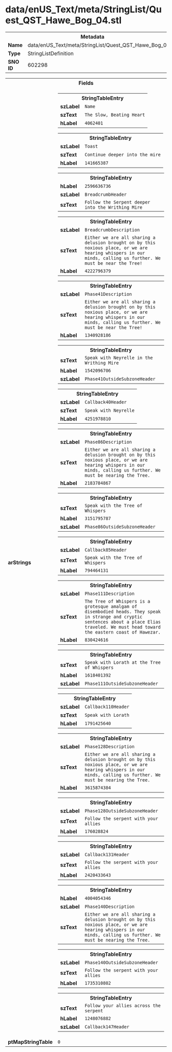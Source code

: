 <h1>data/enUS_Text/meta/StringList/Quest_QST_Hawe_Bog_04.stl</h1><table><tr><th colspan="100%">Metadata</th></tr><tr><td><b>Name</b></td><td>data/enUS_Text/meta/StringList/Quest_QST_Hawe_Bog_04.stl</td></tr><tr><td><b>Type</b></td><td>StringListDefinition</td></tr><tr><td><b>SNO ID</b></td><td>602298</td></tr></table>

<table><tr><th colspan="100%">Fields</th></tr><tr><td><b>arStrings</b></td><td><table><tr><th colspan="100%">StringTableEntry</th></tr><tr><td><b>szLabel</b></td><td><code>Name</code></td></tr><tr><td><b>szText</b></td><td><code>The Slow, Beating Heart</code></td></tr><tr><td><b>hLabel</b></td><td><code>4062401</code></td></tr></table>


<table><tr><th colspan="100%">StringTableEntry</th></tr><tr><td><b>szLabel</b></td><td><code>Toast</code></td></tr><tr><td><b>szText</b></td><td><code>Continue deeper into the mire</code></td></tr><tr><td><b>hLabel</b></td><td><code>141665387</code></td></tr></table>


<table><tr><th colspan="100%">StringTableEntry</th></tr><tr><td><b>hLabel</b></td><td><code>2596636736</code></td></tr><tr><td><b>szLabel</b></td><td><code>BreadcrumbHeader</code></td></tr><tr><td><b>szText</b></td><td><code>Follow the Serpent deeper into the Writhing Mire</code></td></tr></table>


<table><tr><th colspan="100%">StringTableEntry</th></tr><tr><td><b>szLabel</b></td><td><code>BreadcrumbDescription</code></td></tr><tr><td><b>szText</b></td><td><code>Either we are all sharing a delusion brought on by this noxious place, or we are hearing whispers in our minds, calling us further. We must be near the Tree!</code></td></tr><tr><td><b>hLabel</b></td><td><code>4222796379</code></td></tr></table>


<table><tr><th colspan="100%">StringTableEntry</th></tr><tr><td><b>szLabel</b></td><td><code>Phase41Description</code></td></tr><tr><td><b>szText</b></td><td><code>Either we are all sharing a delusion brought on by this noxious place, or we are hearing whispers in our minds, calling us further. We must be near the Tree!</code></td></tr><tr><td><b>hLabel</b></td><td><code>1340928186</code></td></tr></table>


<table><tr><th colspan="100%">StringTableEntry</th></tr><tr><td><b>szText</b></td><td><code>Speak with Neyrelle in the Writhing Mire</code></td></tr><tr><td><b>hLabel</b></td><td><code>1542096706</code></td></tr><tr><td><b>szLabel</b></td><td><code>Phase41OutsideSubzoneHeader</code></td></tr></table>


<table><tr><th colspan="100%">StringTableEntry</th></tr><tr><td><b>szLabel</b></td><td><code>Callback40Header</code></td></tr><tr><td><b>szText</b></td><td><code>Speak with Neyrelle</code></td></tr><tr><td><b>hLabel</b></td><td><code>4251978810</code></td></tr></table>


<table><tr><th colspan="100%">StringTableEntry</th></tr><tr><td><b>szLabel</b></td><td><code>Phase86Description</code></td></tr><tr><td><b>szText</b></td><td><code>Either we are all sharing a delusion brought on by this noxious place, or we are hearing whispers in our minds, calling us further. We must be nearing the Tree.</code></td></tr><tr><td><b>hLabel</b></td><td><code>2183784867</code></td></tr></table>


<table><tr><th colspan="100%">StringTableEntry</th></tr><tr><td><b>szText</b></td><td><code>Speak with the Tree of Whispers</code></td></tr><tr><td><b>hLabel</b></td><td><code>3151795787</code></td></tr><tr><td><b>szLabel</b></td><td><code>Phase86OutsideSubzoneHeader</code></td></tr></table>


<table><tr><th colspan="100%">StringTableEntry</th></tr><tr><td><b>szLabel</b></td><td><code>Callback85Header</code></td></tr><tr><td><b>szText</b></td><td><code>Speak with the Tree of Whispers</code></td></tr><tr><td><b>hLabel</b></td><td><code>794464131</code></td></tr></table>


<table><tr><th colspan="100%">StringTableEntry</th></tr><tr><td><b>szLabel</b></td><td><code>Phase111Description</code></td></tr><tr><td><b>szText</b></td><td><code>The Tree of Whispers is a grotesque amalgam of disembodied heads. They speak in strange and cryptic sentences about a place Elias traveled. We must head toward the eastern coast of Hawezar.</code></td></tr><tr><td><b>hLabel</b></td><td><code>830424616</code></td></tr></table>


<table><tr><th colspan="100%">StringTableEntry</th></tr><tr><td><b>szText</b></td><td><code>Speak with Lorath at the Tree of Whispers</code></td></tr><tr><td><b>hLabel</b></td><td><code>1618401392</code></td></tr><tr><td><b>szLabel</b></td><td><code>Phase111OutsideSubzoneHeader</code></td></tr></table>


<table><tr><th colspan="100%">StringTableEntry</th></tr><tr><td><b>szLabel</b></td><td><code>Callback110Header</code></td></tr><tr><td><b>szText</b></td><td><code>Speak with Lorath</code></td></tr><tr><td><b>hLabel</b></td><td><code>1791425640</code></td></tr></table>


<table><tr><th colspan="100%">StringTableEntry</th></tr><tr><td><b>szLabel</b></td><td><code>Phase128Description</code></td></tr><tr><td><b>szText</b></td><td><code>Either we are all sharing a delusion brought on by this noxious place, or we are hearing whispers in our minds, calling us further. We must be nearing the Tree.</code></td></tr><tr><td><b>hLabel</b></td><td><code>3615874384</code></td></tr></table>


<table><tr><th colspan="100%">StringTableEntry</th></tr><tr><td><b>szLabel</b></td><td><code>Phase128OutsideSubzoneHeader</code></td></tr><tr><td><b>szText</b></td><td><code>Follow the serpent with your allies</code></td></tr><tr><td><b>hLabel</b></td><td><code>176028824</code></td></tr></table>


<table><tr><th colspan="100%">StringTableEntry</th></tr><tr><td><b>szLabel</b></td><td><code>Callback131Header</code></td></tr><tr><td><b>szText</b></td><td><code>Follow the serpent with your allies</code></td></tr><tr><td><b>hLabel</b></td><td><code>2420433643</code></td></tr></table>


<table><tr><th colspan="100%">StringTableEntry</th></tr><tr><td><b>hLabel</b></td><td><code>4004054346</code></td></tr><tr><td><b>szLabel</b></td><td><code>Phase140Description</code></td></tr><tr><td><b>szText</b></td><td><code>Either we are all sharing a delusion brought on by this noxious place, or we are hearing whispers in our minds, calling us further. We must be nearing the Tree.</code></td></tr></table>


<table><tr><th colspan="100%">StringTableEntry</th></tr><tr><td><b>szLabel</b></td><td><code>Phase140OutsideSubzoneHeader</code></td></tr><tr><td><b>szText</b></td><td><code>Follow the serpent with your allies</code></td></tr><tr><td><b>hLabel</b></td><td><code>1735310802</code></td></tr></table>


<table><tr><th colspan="100%">StringTableEntry</th></tr><tr><td><b>szText</b></td><td><code>Follow your allies across the serpent</code></td></tr><tr><td><b>hLabel</b></td><td><code>1248076882</code></td></tr><tr><td><b>szLabel</b></td><td><code>Callback147Header</code></td></tr></table>


</td></tr><tr><td><b>ptMapStringTable</b></td><td><code>0</code></td></tr></table>


